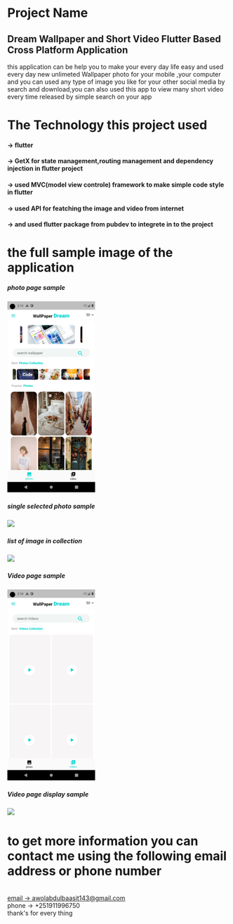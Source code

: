 # Project Name
   ## Dream Wallpaper and Short Video Flutter Based Cross Platform Application
 this application can be help you to make your every day life easy and used every day new unlimeted Wallpaper photo for your mobile ,your computer and you can used any type of image you like for your other social media by search and download,you can also  used this app to view many short video every time released by simple search on your app

# The Technology this project used
  #### -> flutter 
  #### -> GetX for state management,routing management and dependency injection in flutter project
  #### -> used MVC(model view controle) framework to make simple code style in flutter
  #### -> used API for featching the image and video from internet
  ####  -> and used flutter package from pubdev  to integrete in to the project
 
# the full sample image of the application
<div style:{width:1200px,position:flex,flex-direction:row,justify-content:center}>
   <h5>photo page sample </h5>
   <img src="assets/sample/s5.png" width="200px">
   <h5>single selected  photo sample </h5>
   <img src="  assets/sample/s91.png" width="200px">
   <h5>list of image in collection </h5>
   <img src="assets/sample/s9.png" width="200px">
   <h5>Video page sample </h5>
   <img src=" assets/sample/s11.png" width="200px">
   <h5>Video page display sample </h5>
   <img src=" assets/sample/s17.png" width="200px">
</div>

# to get more information you  can contact me using the following email address or phone number
<br/>
 <a href="mailto::awolabdulbaasit143@gmail.com">email -> awolabdulbaasit143@gmail.com</a> 
 <br/>
 phone -> +251911996750 
 <br/>
 thank's for every thing 
